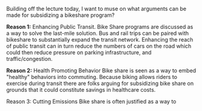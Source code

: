 Building off the lecture today, I want to muse on what arguments can be made for subsidizing a bikeshare program? 


**Reason 1:** Enhancing Public Transit. 
Bike Share programs are discussed as a way to solve the last-mile solution. Bus and rail trips can be paired with bikeshare to substantially expand the transit network. Enhancing the reach of public transit can in turn reduce the numbers of cars on the road which could then reduce pressure on parking infrastructure, and traffic/congestion. 

**Reason 2:** Health Promoting Behavior 
Bike share is seen as a way to embed "healthy" behaviors into commuting. Because biking allows riders to exercise during transit there are folks arguing for subsidizing bike share on grounds that it could constitute savings in healthcare costs. 

Reason 3: Cutting Emissions
Bike share is often justified as a way to 